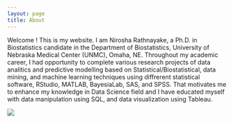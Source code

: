 ```yaml
---
layout: page
title: About
---
```


Welcome ! This is my website. I am Nirosha Rathnayake, a Ph.D. in Biostatistics candidate in the Department of Biostatistics, University of Nebraska Medical Center (UNMC), Omaha, NE. Throughout my academic career, I had opportunity to complete various research projects of data analitics and predictive modelling based on Statistical/Biostatistical, data mining, and machine learning techniques using diffrerent statistical software, RStudio, MATLAB, BayesiaLab, SAS, and SPSS. That motivates me to enhance my knowledge in Data Science field and I have educated myself with data manipulation using SQL, and data visualization using Tableau.

![](wordcloud.jpeg)
